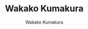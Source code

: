 ---
title: "Wakako Kumakura"
excerpt: "Project Contributor"
author: Wakako Kumakura
toc: false
toc_sticky: false
layout: single
---